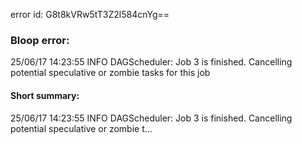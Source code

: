 error id: G8t8kVRw5tT3Z2l584cnYg==
### Bloop error:

25/06/17 14:23:55 INFO DAGScheduler: Job 3 is finished. Cancelling potential speculative or zombie tasks for this job
#### Short summary: 

25/06/17 14:23:55 INFO DAGScheduler: Job 3 is finished. Cancelling potential speculative or zombie t...